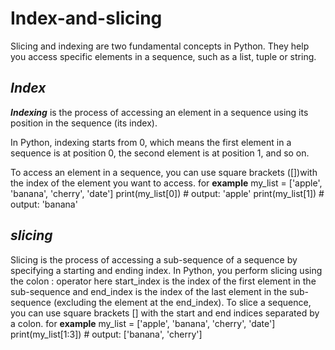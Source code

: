# Index-and-slicing
Slicing and indexing are two fundamental concepts in Python. They help you access specific elements in a sequence, such as a list, tuple or string.
## *Index*
***Indexing*** is the process of accessing an element in a sequence using its position in the sequence (its index).

In Python, indexing starts from 0, which means the first element in a sequence is at position 0, the second element is at position 1, and so on.

To access an element in a sequence, you can use square brackets ([])with the index of the element you want to access.
for **example**
my_list = ['apple', 'banana', 'cherry', 'date']
print(my_list[0]) # output: 'apple'
print(my_list[1]) # output: 'banana'

## *slicing*
 Slicing is the process of accessing a sub-sequence of a sequence by specifying a starting and ending index. In Python, you perform slicing using the colon : operator
 here start_index is the index of the first element in the sub-sequence and end_index is the index of the last element in the sub-sequence (excluding the element at the end_index). To slice a sequence, you can use square brackets [] with the start and end indices separated by a colon.
 for **example**
 my_list = ['apple', 'banana', 'cherry', 'date']
print(my_list[1:3]) # output: ['banana', 'cherry']

 
